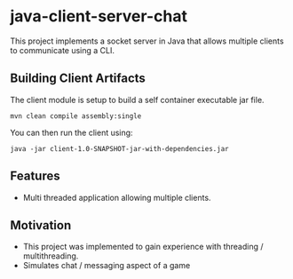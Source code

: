# java-client-server-chat

This project implements a socket server in Java that allows multiple clients to communicate using a CLI.

## Building Client Artifacts

The client module is setup to build a self container executable jar file.

```
mvn clean compile assembly:single
```

You can then run the client using:

```
java -jar client-1.0-SNAPSHOT-jar-with-dependencies.jar

```

## Features
- Multi threaded application allowing multiple clients.

## Motivation

- This project was implemented to gain experience with threading / multithreading. 
- Simulates chat / messaging aspect of a game 
